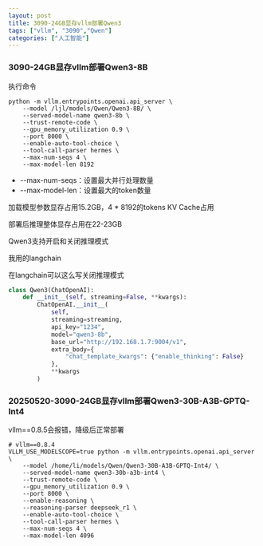```yaml
---
layout: post
title: 3090-24GB显存vllm部署Qwen3
tags: ["vllm", "3090","Qwen"]
categories: ["人工智能"]
---
```


### 3090-24GB显存vllm部署Qwen3-8B
执行命令
```shell
python -m vllm.entrypoints.openai.api_server \
    --model /ljl/models/Qwen/Qwen3-8B/ \
    --served-model-name qwen3-8b \
    --trust-remote-code \
    --gpu_memory_utilization 0.9 \
    --port 8000 \
    --enable-auto-tool-choice \
    --tool-call-parser hermes \
    --max-num-seqs 4 \
    --max-model-len 8192
```
- --max-num-seqs：设置最大并行处理数量
- --max-model-len：设置最大的token数量

加载模型参数显存占用15.2GB，4 * 8192的tokens KV Cache占用

部署后推理整体显存占用在22-23GB

Qwen3支持开启和关闭推理模式

我用的langchain

在langchain可以这么写关闭推理模式
```python
class Qwen3(ChatOpenAI):
    def __init__(self, streaming=False, **kwargs):
        ChatOpenAI.__init__(
            self,
            streaming=streaming,
            api_key="1234",
            model="qwen3-8b",
            base_url="http://192.168.1.7:9004/v1",
            extra_body={
                "chat_template_kwargs": {"enable_thinking": False}
            },
            **kwargs
        )
```

### 20250520-3090-24GB显存vllm部署Qwen3-30B-A3B-GPTQ-Int4

vllm==0.8.5会报错，降级后正常部署

```shell
# vllm==0.8.4
VLLM_USE_MODELSCOPE=true python -m vllm.entrypoints.openai.api_server \  
    --model /home/li/models/Qwen/Qwen3-30B-A3B-GPTQ-Int4/ \  
    --served-model-name qwen3-30b-a3b-int4 \  
    --trust-remote-code \  
    --gpu_memory_utilization 0.9 \  
    --port 8000 \  
    --enable-reasoning \  
    --reasoning-parser deepseek_r1 \  
    --enable-auto-tool-choice \  
    --tool-call-parser hermes \  
    --max-num-seqs 4 \  
    --max-model-len 4096  

```
